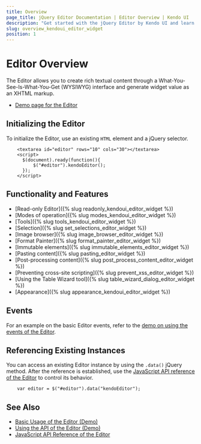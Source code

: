 ```yaml
---
title: Overview
page_title: jQuery Editor Documentation | Editor Overview | Kendo UI
description: "Get started with the jQuery Editor by Kendo UI and learn how to create, initialize, and enable the widget."
slug: overview_kendoui_editor_widget
position: 1
---
```


# Editor Overview

The Editor allows you to create rich textual content through a What-You-See-Is-What-You-Get (WYSIWYG) interface and generate widget value as an XHTML markup.

* [Demo page for the Editor](https://demos.telerik.com/kendo-ui/editor/index)

## Initializing the Editor

To initialize the Editor, use an existing `HTML` element and a jQuery selector.
```dojo
    <textarea id="editor" rows="10" cols="30"></textarea>
    <script>
      $(document).ready(function(){
          $("#editor").kendoEditor();
      });
    </script>
```

## Functionality and Features

* [Read-only Editor]({% slug readonly_kendoui_editor_widget %})
* [Modes of operation]({% slug modes_kendoui_editor_widget %})
* [Tools]({% slug tools_kendoui_editor_widget %})
* [Selection]({% slug set_selections_editor_widget %})
* [Image browser]({% slug image_browser_editor_widget %})
* [Format Painter]({% slug format_painter_editor_widget %})
* [Immutable elements]({% slug immutable_elements_editor_widget %})
* [Pasting content]({% slug pasting_editor_widget %})
* [Post-processing content]({% slug post_process_content_editor_widget %})
* [Preventing cross-site scripting]({% slug prevent_xss_editor_widget %})
* [Using the Table Wizard tool]({% slug table_wizard_dialog_editor_widget %})
* [Appearance]({% slug appearance_kendoui_editor_widget %})

## Events

For an example on the basic Editor events, refer to the [demo on using the events of the Editor](https://demos.telerik.com/kendo-ui/editor/events).

## Referencing Existing Instances

You can access an existing Editor instance by using the `.data()` jQuery method. After the reference is established, use the [JavaScript API reference of the Editor](/api/javascript/ui/editor) to control its behavior.

```
    var editor = $("#editor").data("kendoEditor");
```

## See Also

* [Basic Usage of the Editor (Demo)](https://demos.telerik.com/kendo-ui/editor/index)
* [Using the API of the Editor (Demo)](https://demos.telerik.com/kendo-ui/editor/api)
* [JavaScript API Reference of the Editor](/api/javascript/ui/editor)

